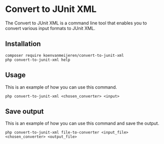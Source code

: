 Convert to JUnit XML
===========================

The Convert to JUnit XML is a command line tool that enables you to convert
various input formats to JUnit XML.

Installation
------------

    composer require koenvanmeijeren/convert-to-junit-xml
    php convert-to-junit-xml help

Usage
------
This is an example of how you can use this command.
``` shell
php convert-to-junit-xml <chosen_converter> <input>
```

Save output
-----------
This is an example of how you can use this command and save the output.
``` shell
php convert-to-junit-xml file-to-converter <input_file> <chosen_converter> <output_file>
```
